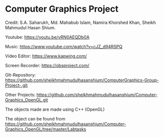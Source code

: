 # Computer Graphics Project

Credit: S.A. Saharukh, Md. Mahabub Islam, Namira Khorshed Khan, Sheikh Mahmudul Hasan Shium.

Youtube: https://youtu.be/vRN0AEQDb0A

Music: https://www.youtube.com/watch?v=cJZ_d94RSPQ

Video Editor: https://www.kapwing.com/

Screen Recorder: https://obsproject.com/

GIt-Repository: https://github.com/sheikhmahmudulhasanshium/ComputerGraphics-Group-Project-.git

Other Projects:  https://github.com/sheikhmahmudulhasanshium/Computer-Graphics_OpenGL.git

The  objects made are made using C++ (OpenGL)

The object can be found from https://github.com/sheikhmahmudulhasanshium/Computer-Graphics_OpenGL/tree/master/Labtasks

